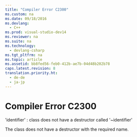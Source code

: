 ```yaml
---
title: "Compiler Error C2300"
ms.custom: na
ms.date: 09/18/2016
ms.devlang: 
  - C++
ms.prod: visual-studio-dev14
ms.reviewer: na
ms.suite: na
ms.technology: 
  - devlang-csharp
ms.tgt_pltfrm: na
ms.topic: article
ms.assetid: bb8fed56-feb0-412b-ae7b-04d48b202b78
caps.latest.revision: 8
translation.priority.ht: 
  - de-de
  - ja-jp
---
```

# Compiler Error C2300
'identifier' : class does not have a destructor called '~identifier'  
  
 The class does not have a destructor with the required name.
